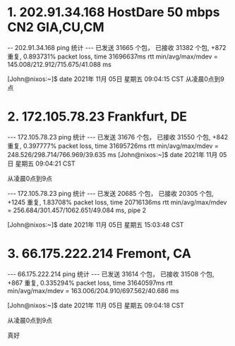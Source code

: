 # 1. 202.91.34.168  HostDare 50 mbps CN2 GIA,CU,CM 
-- 202.91.34.168 ping 统计 ---
已发送 31665 个包， 已接收 31382 个包, +872 重复, 0.893731% packet loss, time 31696637ms
rtt min/avg/max/mdev = 145.008/212.912/715.675/41.088 ms

[John@nixos:~]$ date
2021年 11月 05日 星期五 09:04:15 CST
从凌晨0点到9点

# 2. 172.105.78.23 Frankfurt, DE
--- 172.105.78.23 ping 统计 ---
已发送 31676 个包， 已接收 31550 个包, +842 重复, 0.397777% packet loss, time 31695726ms
rtt min/avg/max/mdev = 248.526/298.714/766.969/39.635 ms
[John@nixos:~]$ date
2021年 11月 05日 星期五 09:04:21 CST

从凌晨0点到9点

--- 172.105.78.23 ping 统计 ---
已发送 20685 个包， 已接收 20305 个包, +1245 重复, 1.83708% packet loss, time 20716136ms
rtt min/avg/max/mdev = 256.684/301.457/1062.651/49.084 ms, pipe 2

[John@nixos:~]$ date
2021年 11月 05日 星期五 15:03:48 CST




# 3. 66.175.222.214 Fremont, CA
 --- 66.175.222.214 ping 统计 ---
已发送 31614 个包， 已接收 31508 个包, +867 重复, 0.335294% packet loss, time 31640597ms
rtt min/avg/max/mdev = 163.006/204.910/697.562/40.686 ms

[John@nixos:~]$ date
2021年 11月 05日 星期五 09:04:18 CST

从凌晨0点到9点



真好








